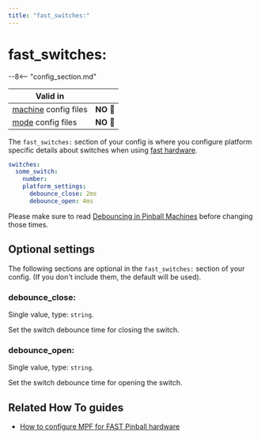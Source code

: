 ```yaml
---
title: "fast_switches:"
---
```


# fast_switches:


--8<-- "config_section.md"

| Valid in | |
|-----|:----:|
|[machine](instructions/machine_config.md) config files |**NO** :no_entry_sign:|
|[mode](instructions/mode_config.md) config files|**NO** :no_entry_sign:|

The `fast_switches:` section of your config is where you configure
platform specific details about switches when using
[fast hardware](../hardware/fast/index.md).

``` yaml
switches:
  some_switch:
    number:
    platform_settings:
      debounce_close: 2ms
      debounce_open: 4ms
```

Please make sure to read [Debouncing in Pinball Machines](../mechs/switches/debounce.md) before changing those times.

## Optional settings

The following sections are optional in the `fast_switches:` section of
your config. (If you don't include them, the default will be used).

### debounce_close:

Single value, type: `string`.

Set the switch debounce time for closing the switch.

### debounce_open:

Single value, type: `string`.

Set the switch debounce time for opening the switch.

## Related How To guides

* [How to configure MPF for FAST Pinball hardware](../hardware/fast/index.md)
